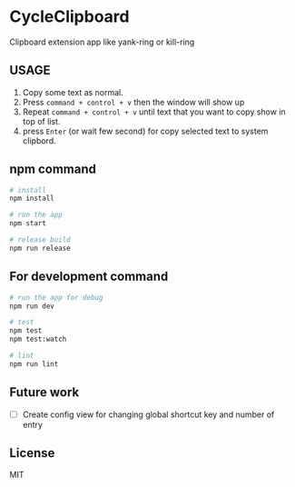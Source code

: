 # CycleClipboard

Clipboard extension app like yank-ring or kill-ring

## USAGE
1. Copy some text as normal.
2. Press `command + control + v` then the window will show up
3. Repeat `command + control + v` until text that you want to copy show in top of list.
4. press `Enter` (or wait few second) for copy selected text to system clipbord.

## npm command

```bash
# install
npm install

# run the app
npm start

# release build
npm run release
```

## For development command

```bash
# run the app for debug
npm run dev

# test
npm test
npm test:watch

# lint
npm run lint
```

## Future work
- [ ] Create config view for changing global shortcut key and number of entry

## License
MIT
